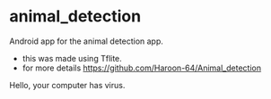 # animal_detection

Android app for the animal detection app.

- this was made using Tflite.
- for more details https://github.com/Haroon-64/Animal_detection

Hello, your computer has virus.
